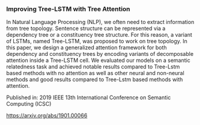 ### Improving Tree-LSTM with Tree Attention

In Natural Language Processing (NLP), we often need to extract information from tree topology. Sentence structure can be represented via a dependency tree or a constituency tree structure. For this reason, a variant of LSTMs, named Tree-LSTM, was proposed to work on tree topology. In this paper, we design a generalized attention framework for both dependency and constituency trees by encoding variants of decomposable attention inside a Tree-LSTM cell. We evaluated our models on a semantic relatedness task and achieved notable results compared to Tree-Lstm based methods with no attention as well as other neural and non-neural methods and good results compared to Tree-Lstm based methods with attention.


Published in: 2019 IEEE 13th International Conference on Semantic Computing (ICSC)

https://arxiv.org/abs/1901.00066